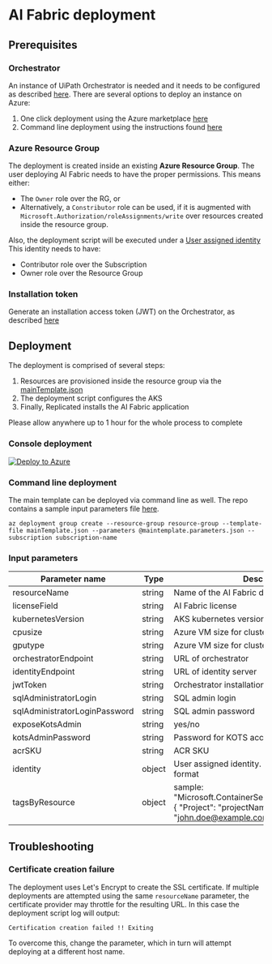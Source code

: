 # AI Fabric deployment

## Prerequisites

### Orchestrator

An instance of UiPath Orchestrator is needed and it needs to be configured as described [here](https://docs.uipath.com/ai-fabric/docs/3-configure-orchestrator).
There are several options to deploy an instance on Azure:
1. One click deployment using the Azure marketplace [here](https://azuremarketplace.microsoft.com/en-us/marketplace/apps/uipath-5054924.uipath_orchestrator_automated_deployment_webapp?tab=Overview)
2. Command line deployment using the instructions found [here](https://github.com/UiPath/Infrastructure/tree/main/Azure/Orchestrator)

### Azure Resource Group

The deployment is created inside an existing **Azure Resource Group**. The user deploying AI Fabric needs to have the proper permissions. This means either:
- The `Owner` role over the RG, or
- Alternatively, a `Constributor` role can be used, if it is augmented  with `Microsoft.Authorization/roleAssignments/write` over resources created inside the resource group.

Also, the deployment script will be executed under a [User assigned identity](https://docs.microsoft.com/en-us/azure/active-directory/managed-identities-azure-resources/how-to-manage-ua-identity-cli)
This identity needs to have:
- Contributor role over the Subscription
- Owner role over the Resource Group

### Installation token

Generate an installation access token (JWT) on the Orchestrator, as described [here](https://docs.uipath.com/orchestrator/docs/installation-access-token)

## Deployment

The deployment is comprised of several steps:
1. Resources are provisioned inside the resource group via the [mainTemplate.json](mainTemplate.json)
2. The deployment script configures the AKS
3. Finally, Replicated installs the AI Fabric application

Please allow anywhere up to 1 hour for the whole process to complete

### Console deployment

[![Deploy to Azure](https://aka.ms/deploytoazurebutton)](https://portal.azure.com/#create/Microsoft.Template/uri/https%3A%2F%2Fraw.githubusercontent.com%2FAndreiBarbuOz%2Fuipath-ai-fabric%2Fmaster%2FmainTemplate.json)


### Command line deployment

The main template can be deployed via command line as well. The repo contains a sample input parameters file [here](mainTemplate.parameters.json).

```shell
az deployment group create --resource-group resource-group --template-file mainTemplate.json --parameters @maintemplate.parameters.json --subscription subscription-name
```

### Input parameters

| Parameter name | Type | Description |
| --- | --- | --- |
| resourceName | string | Name of the AI Fabric deployment AKS cluster |
| licenseField | string | AI Fabric license |
| kubernetesVersion | string | AKS kubernetes version |
| cpusize | string | Azure VM size for cluster nodes without GPU |
| gputype | string | Azure VM size for cluster nodes with GPU |
| orchestratorEndpoint | string | URL of orchestrator |
| identityEndpoint | string | URL of identity server |
| jwtToken | string | Orchestrator installation access token |
| sqlAdministratorLogin | string | SQL admin login |
| sqlAdministratorLoginPassword | string | SQL admin password |
| exposeKotsAdmin | string | yes/no |
| kotsAdminPassword | string | Password for KOTS access |
| acrSKU | string | ACR SKU |
| identity | object | User assigned identity. Please see [sample](mainTemplate.parameters.json) for format |
| tagsByResource | object | sample: "Microsoft.ContainerService/managedClusters": { "Project": "projectName", "Owner": "john.doe@example.com"} |

## Troubleshooting

### Certificate creation failure

The deployment uses Let's Encrypt to create the SSL certificate. If multiple deployments are attempted using the same `resourceName` parameter, the certificate provider may throttle for the resulting URL. In this case the deployment script log will output:

```
Certification creation failed !! Exiting
```

To overcome this, change the parameter, which in turn will attempt deploying at a different host name.
